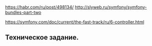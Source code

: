 https://habr.com/ru/post/498134/
http://slyweb.ru/symfony/symfony-bundles-part-two

https://symfony.com/doc/current/the-fast-track/ru/6-controller.html

## Техническое задание.